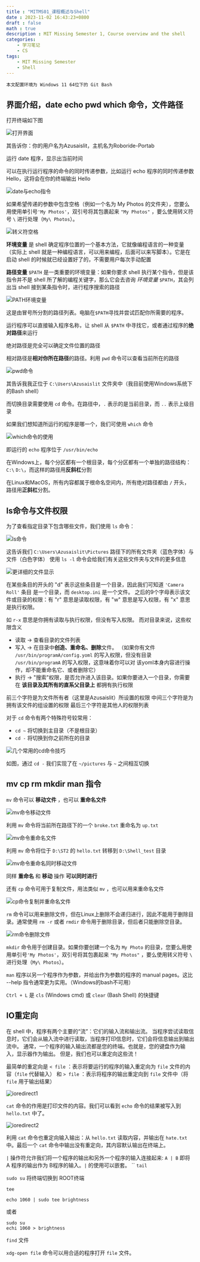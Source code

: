 ```yaml
---
title : "MITMS01_课程概述与Shell"
date : 2023-11-02 16:43:23+0800 
draft : false
math : true
description : MIT Missing Semester 1, Course overview and the shell
categories:
    - 学习笔记
    - CS
tags:
    - MIT Missing Semester
    - Shell
---
```


```
本文配置环境为 Windows 11 64位下的 Git Bash
```

## 界面介绍，date echo pwd which 命令，文件路径

打开终端如下图

![打开界面](https://s2.loli.net/2023/11/19/2TuLFPidGEzcD5Y.png)

其告诉你：你的用户名为Azusaislit，主机名为Roboride-Portab

运行 date 程序，显示出当前时间

可以在执行运行程序的命令的同时传递参数，比如运行 echo 程序的同时传递参数 Hello，这将会在你的终端输出 Hello

![date与echo指令](https://s2.loli.net/2023/11/19/ELNOkfhXApiI7rR.png)

如果希望传递的参数中包含空格（例如一个名为 My Photos 的文件夹），您要么用使用单引号``'My Photos'``，双引号将其包裹起来 ``"My Photos"`` ，要么使用转义符号 `\` 进行处理（``My\ Photos``）。

![转义符空格](https://s2.loli.net/2023/11/19/hJ6OWlPdZsvTo1i.png)

**环境变量** 是 shell 确定程序位置的一个基本方法，它就像编程语言的一种变量（实际上 shell 就是一种编程语言，可以用来编程，后面可以来写脚本）。它是在启动 shell 的时候就已经设置好了的，不需要用户每次手动配置

**路径变量** `$PATH` 是一类重要的环境变量：如果你要求 shell 执行某个指令，但是该指令并不是 shell 所了解的编程关键字，那么它会去咨询 _环境变量_ `$PATH`，其会列出当 shell 接到某条指令时，进行程序搜索的路径

![PATH环境变量](https://s2.loli.net/2023/11/19/BW5igyx4rUhM8va.png)

这是由冒号所分割的路径列表。电脑在`$PATH`寻找并尝试匹配你所需要的程序。

运行程序可以直接输入程序名称，让 shell 从 `$PATH` 中寻找它，或者通过程序的**绝对路径**来运行

绝对路径是完全可以确定文件位置的路径

相对路径是**相对你所在路径**的路径。利用 `pwd` 命令可以查看当前所在的路径

![pwd命令](https://s2.loli.net/2023/11/19/fM8tC6np9i4wL72.png)

其告诉我我正位于 `C:\Users\Azusaislit` 文件夹中（我目前使用Windows系统下的Bash shell）

而切换目录需要使用 `cd` 命令。在路径中，`.` 表示的是当前目录，而 `..` 表示上级目录

如果我们想知道所运行的程序是哪一个，我们可使用 `which` 命令

![which命令的使用](https://s2.loli.net/2023/11/19/u1cHqRL6dMaWoGm.png)

即运行的 `echo` 程序位于 `/usr/bin/echo` 

在Windows上，每个分区都有一个根目录，每个分区都有一个单独的路径结构： `C:\` `D:\`，而这样的路径用**反斜杠**分割

在Linux和MacOS，所有内容都属于根命名空间内，所有绝对路径都由 `/` 开头，路径用**正斜杠**分割。

## ls命令与文件权限

为了查看指定目录下包含哪些文件，我们使用 `ls` 命令：

![ls命令](https://s2.loli.net/2023/11/19/gLTv57xzQAuMstk.png)

这告诉我们 `C:\Users\Azusaislit\Pictures` 路径下的所有文件夹（蓝色字体）与文件（白色字体）
使用 `ls -l` 命令会给我们有关这些文件夹与文件的更多信息

![更详细的文件显示](https://s2.loli.net/2023/11/19/dUFeaSlBOAWQ3wp.png)

在某些条目的开头的 "d" 表示这些条目是一个目录，因此我们可知道 `'Camera Roll'` 条目 是一个目录，而 `desktop.ini` 是一个文件。
之后的9个字母表示该文件或目录的权限：有 "r" 意思是读取权限，有 "w" 意思是写入权限，有 "x" 意思是执行权限。

如 `r-x` 意思是你拥有读取与执行权限，但没有写入权限。
而对目录来说，这些权限含义

- 读取 -> 查看目录的文件列表
- 写入 -> 在目录中**创造、重命名、删除**文件。
（如果你有文件 `/usr/bin/programA/config.yoml` 的写入权限，但没有目录 `/usr/bin/programA` 的写入权限，这意味着你可以对 该yoml本身内容进行操作，却不能重命名它、或者删除它）
- 执行 -> "搜索"权限，是否允许进入该目录。如果你要进入一个目录，你需要在 **该目录及其所有的直系父目录上** 都拥有执行权限

前三个字符是为文件所有者（这里是Azusaislit）所设置的权限
中间三个字符是为拥有该文件的组设置的权限
最后三个字符是其他人的权限列表

对于 `cd` 命令有两个特殊符号较常用：

- `cd ~` 将切换到主目录（不是根目录）
- `cd -` 将切换到你之前所在的目录

![几个常用的cd命令技巧](https://s2.loli.net/2023/11/19/62JwVCykbcAdvZI.png)

如图，通过 `cd -` 我们实现了在 `~/pictures` 与  `~` 之间相互切换

## mv cp rm mkdir man 指令

`mv` 命令可以 **移动文件** ，也可以 **重命名文件**

![mv命令移动文件](https://s2.loli.net/2023/11/19/mN8bkKRiJwUf2T7.png)

利用 `mv` 命令将当前所在路径下的一个 `broke.txt` 重命名为 `up.txt`

![mv命令重命名文件](https://s2.loli.net/2023/11/19/JEH3Qh2IpO7Ccwm.png)

利用 `mv` 命令将位于 `D:\ST2` 的 `hello.txt` 转移到 `D:\Shell_test` 目录

![mv命令重命名同时移动文件](https://s2.loli.net/2023/11/19/kCUgRBhw8GOezal.png)

同样 **重命名** 和 **移动** 操作 **可以同时进行**

还有 `cp` 命令可用于复制文件，用法类似 `mv` ，也可以用来重命名文件

![cp命令复制并重命名文件](https://s2.loli.net/2023/11/19/OuSvPKxQ82cDid3.png)

`rm` 命令可以用来删除文件，但在Linux上删除不会递归进行，因此不能用于删除目录。通常使用 `rm -r` 或者 `rmdir` 命令用于删除目录，但后者只能删除空目录。

![rm命令删除文件](https://s2.loli.net/2023/11/19/iGFKaTx3zy4e6Xm.png)

`mkdir` 命令用于创建目录。如果你要创建一个名为 `My Photo` 的目录，您要么用使用单引号``'My Photos'``，双引号将其包裹起来 ``"My Photos"`` ，要么使用转义符号 `\` 进行处理（``My\ Photos``）。

`man` 程序以另一个程序作为参数，并给出作为参数的程序的 manual pages。这比 --help 指令通常更为实用。（Windows的bash不可用）

`Ctrl + L` 是 `cls` (Windows cmd) 或 `clear` (Bash Shell) 的快捷键

## IO重定向

在 shell 中，程序有两个主要的“流”：它们的输入流和输出流。 当程序尝试读取信息时，它们会从输入流中进行读取，当程序打印信息时，它们会将信息输出到输出流中。 通常，一个程序的输入输出流都是您的终端。也就是，您的键盘作为输入，显示器作为输出。 但是，我们也可以重定向这些流！

最简单的重定向是 `< file` ：表示将要运行的程序的输入重定向为 `file` 文件的内容（`file` 代替输入）
和 `> file` ：表示将程序的输出重定向到 `file` 文件中（将 `file` 用于输出结果）

![ioredirect1](https://s2.loli.net/2023/11/19/yeQAnZ4rvYzRmNC.png)

`cat` 命令的作用是打印文件的内容。我们可以看到 `echo` 命令的结果被写入到 `hello.txt` 中了。

![ioredirect2](https://s2.loli.net/2023/11/19/Ii6wtaOXDWv9MY4.png)

利用 `cat` 命令也重定向输入输出：从 `hello.txt` 读取内容，并输出在 `hate.txt` 中。最后一个 `cat` 命令中输出没有重定向，其内容默认输出在终端上。

`|` 操作符允许我们将一个程序的输出和另外一个程序的输入连接起来: `A | B` 即将 A 程序的输出作为 B程序的输入。`|` 的使用可以嵌套。
``
`tail`

`sudo su` 将终端切换到 ROOT终端

`tee`  

```
echo 1060 | sudo tee brightness
```

或者
```
sudo su
echi 1060 > brightness
```

`find` 文件

`xdg-open file` 命令可以用合适的程序打开 `file` 文件。
